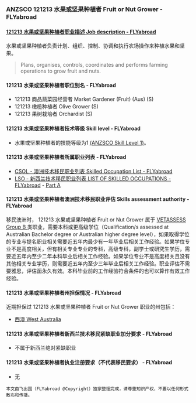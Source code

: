 ### ANZSCO 121213 水果或坚果种植者 Fruit or Nut Grower - FLYabroad ###

####  [121213 水果或坚果种植者职业描述 Job description - FLYabroad](http://www.flyabroadvisa.com/anzsco/1331.html#133111)

水果或坚果种植者负责计划、组织、控制、协调和执行农场操作来种植水果和坚果。

> Plans, organises, controls, coordinates and performs farming operations to grow fruit and nuts.

#### 121213 水果或坚果种植者职位别名 - FLYabroad
 
- 121213 商品蔬菜园经营者 Market Gardener (Fruit) (Aus) (S)
- 121213 橄榄种植者 Olive Grower (S)
- 121213 果树栽培者 Orchardist (S)

#### 121213 水果或坚果种植者技术等级 Skill level - FLYabroad

- 水果或坚果种植者的技能等级为1 [(ANZSCO Skill Level 1)](http://www.flyabroadvisa.com/anzsco/)。

#### 121213 水果或坚果种植者所属职业列表 - FLYabroad

- [CSOL - 澳洲技术移民职业列表 Skilled Occupation List - FLYabroad](http://www.flyabroadvisa.com/sol/)
- [LSO - 新西兰技术移民职业列表 LIST OF SKILLED OCCUPATIONS - FLYabroad](http://nz.flyabroadvisa.com/lso/) - [Part A](parta)

#### 121213 水果或坚果种植者澳洲技术移民职业评估 Skills assessment authority - FLYabroad

移民澳洲时， 121213 水果或坚果种植者 Fruit or Nut Grower 属于 [VETASSESS Group B ](http://www.flyabroadvisa.com/ass/vetassess.html)类职业，需要本科或更高级学位（Qualification/s assessed at Australian Bachelor degree or Australian higher degree level），如果取得学位的专业与提名职业相关需要近五年内最少有一年毕业后相关工作经验。如果学位专业不是高度相关，但有相关专业专业的专科，高级专科，副学士或研究生学历，需要近五年内至少二年本科毕业后相关工作经验。如果学位专业不是高度相关且没有其他相关专业学历，则需要近五年内至少三年毕业后相关工作经验。职业评估不需要雅思，评估函永久有效。本科毕业前的工作经验符合条件的也可以算作有效工作经验。

#### 121213 水果或坚果种植者州担保情况 - FLYabroad

近期担保过 121213 水果或坚果种植者 Fruit or Nut Grower 职业的州包括：

- [西澳 West Australia](http://www.flyabroadvisa.com/zdb/wa.html)

#### 121213 水果或坚果种植者新西兰技术移民紧缺职业加分要求 - FLYabroad

- 不属于新西兰绝对紧缺职业

#### 121213 水果或坚果种植者执业注册要求（不代表移民要求） - FLYabroad

- 无

`本文由飞出国（FLYabroad @Copyright）独家整理完成，请尊重知识产权，不要以任何形式散布和传播。`